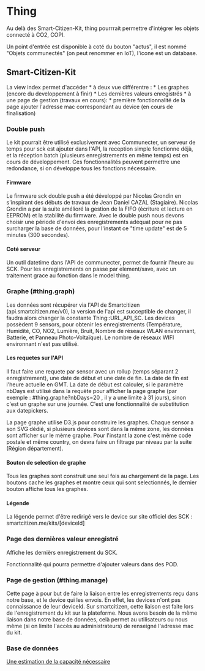 # Thing
Au delà des Smart-Citizen-Kit, thing pourrrait permettre d'intégrer les objets connecté à CO2, COPI.

Un point d'entrée est disponible à coté du bouton "actus", il est nommé "Objets communectés" (on peut renommer en IoT), l'icone est un database.

## Smart-Citizen-Kit
La view index permet d'accéder 
	* à deux vue différentre : 
		* Les graphes (encore du developpement à finir)
		* Les dernières valeurs enregistrés
	* à une page de gestion (travaux en cours):
		* première fonctionnalité de la page ajouter l'adresse mac correspondant au device (en cours de finalisation)

### Double push 

Le kit pourrait être utilisé exclusivement avec Communecter, un serveur de temps pour sck est ajouter dans l'API, la reception simple fonctionne déjà, et la réception batch (plusieurs enregistrements en même temps) est en cours de développement. Ces fonctionnalités peuvent permettre une redondance, si on développe tous les fonctions nécessaire. 

#### Firmware 
Le firmware sck double push a été développé par Nicolas Grondin en s'inspirant des débuts de travaux de Jean Daniel CAZAL (Stagiaire). 
Nicolas Grondin a par la suite amélioré la gestion de la FIFO (écriture et lecture en EEPROM) et la stabilité du firmware. 
Avec le double push nous devons choisir une période d'envoi des enregistrements adéquat pour ne pas surcharger la base de données, pour l'instant ce "time update" est de 5 minutes (300 secondes). 

#### Coté serveur
Un outil datetime dans l'API de communecter, permet de fournir l'heure au SCK.
Pour les enregistrements on passe par element/save, avec un traitement grace au fonction dans le model thing. 


### Graphe (#thing.graph)

Les données sont récupérer via l'API de Smartcitizen (api.smartcitizen.me/v0), la version de l'api est succeptible de changer, il faudra alors changer la constante Thing::URL_API_SC. 
Les devices possèdent 9 sensors, pour obtenir les enregistrements (Température, Humidité, CO, NO2, Lumière, Bruit, Nombre de réseaux WLAN environnant, Batterie, et Panneau Photo-Voltaïque).
Le nombre de réseaux WIFI environnant n'est pas utilisé. 

#### Les requetes sur l'API

Il faut faire une requete par sensor avec un rollup (temps séparant 2 enregistrement), une date de début et une date de fin.
La date de fin est l'heure actuelle en GMT.
La date de début est calculer, si le paramètre nbDays est utilisé dans la requète pour afficher la page graphe (par exemple : #thing.graphe?nbDays=20 , il y a une limite à 31 jours), sinon c'est un graphe sur une journée. C'est une fonctionnalité de substitution aux datepickers.  


La page graphe utilise D3.js pour construire les graphes. Chaque sensor a son SVG dédié, si plusieurs devices sont dans la même zone, les données sont afficher sur le mème graphe. Pour l'instant la zone c'est même code postale et même country, on devra faire un filtrage par niveau par la suite (Région département).

#### Bouton de selection de graphe
Tous les graphes sont construit une seul fois au chargement de la page. Les boutons cache les graphes et montre ceux qui sont selectionnés, le dernier bouton affiche tous les graphes.

#### Légende
La légende permet d'être redirigé vers le device sur site officiel des SCK : smartcitizen.me/kits/[deviceId]


### Page des dernières valeur enregistré 
Affiche les dernièrs enregistrement du SCK.

Fonctionnalité qui pourra permettre d'ajouter valeurs dans des POD.


### Page de gestion (#thing.manage)

Cette page à pour but de faire la liaison entre les enregistrements reçu dans notre base, et le device qui les envois. En effet, les devices n'ont pas connaissance de leur deviceId. Sur smartcitizen, cette liaison est faite lors de l'enregistrement du kit sur la plateforme.
Nous avons besoin de la même liaison dans notre base de données, celà permet au utilisateurs ou nous même (si on limite l'accès au administrateurs) de renseigné l'adresse mac du kit. 


### Base de données 

[Une estimation de la capacité nécessaire](https://docs.google.com/spreadsheets/d/1E5_lm-dEw28Vq176nwduC9KgFOfZzYbgjU2mWfJxYRo/edit?usp=sharing)

